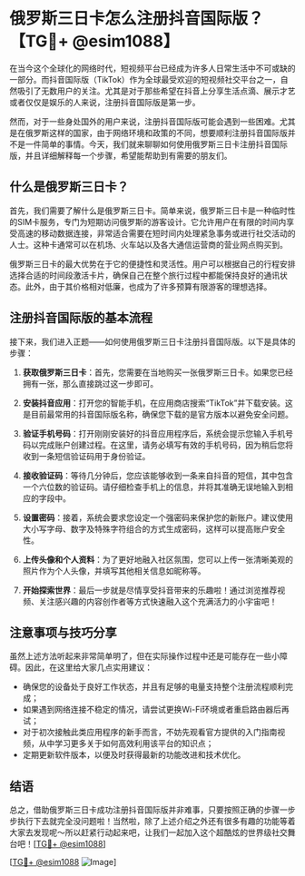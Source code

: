 # 俄罗斯三日卡怎么注册抖音国际版？【TG💪+ @esim1088】

在当今这个全球化的网络时代，短视频平台已经成为许多人日常生活中不可或缺的一部分。而抖音国际版（TikTok）作为全球最受欢迎的短视频社交平台之一，自然吸引了无数用户的关注。尤其是对于那些希望在抖音上分享生活点滴、展示才艺或者仅仅是娱乐的人来说，注册抖音国际版是第一步。

然而，对于一些身处国外的用户来说，注册抖音国际版可能会遇到一些困难。尤其是在俄罗斯这样的国家，由于网络环境和政策的不同，想要顺利注册抖音国际版并不是一件简单的事情。今天，我们就来聊聊如何使用俄罗斯三日卡注册抖音国际版，并且详细解释每一个步骤，希望能帮助到有需要的朋友们。

## 什么是俄罗斯三日卡？

首先，我们需要了解什么是俄罗斯三日卡。简单来说，俄罗斯三日卡是一种临时性的SIM卡服务，专门为短期访问俄罗斯的游客设计。它允许用户在有限的时间内享受高速的移动数据连接，非常适合需要在短时间内处理紧急事务或进行社交活动的人士。这种卡通常可以在机场、火车站以及各大通信运营商的营业网点购买到。

俄罗斯三日卡的最大优势在于它的便捷性和灵活性。用户可以根据自己的行程安排选择合适的时间段激活卡片，确保自己在整个旅行过程中都能保持良好的通讯状态。此外，由于其价格相对低廉，也成为了许多预算有限游客的理想选择。

## 注册抖音国际版的基本流程

接下来，我们进入正题——如何使用俄罗斯三日卡注册抖音国际版。以下是具体的步骤：

1. **获取俄罗斯三日卡**：首先，您需要在当地购买一张俄罗斯三日卡。如果您已经拥有一张，那么直接跳过这一步即可。
   
2. **安装抖音应用**：打开您的智能手机，在应用商店搜索“TikTok”并下载安装。这是目前最常用的抖音国际版名称，确保您下载的是官方版本以避免安全问题。

3. **验证手机号码**：打开刚刚安装好的抖音应用程序后，系统会提示您输入手机号码以完成账户创建过程。在这里，请务必填写有效的手机号码，因为稍后您将收到一条短信验证码用于身份验证。

4. **接收验证码**：等待几分钟后，您应该能够收到一条来自抖音的短信，其中包含一个六位数的验证码。请仔细检查手机上的信息，并将其准确无误地输入到相应的字段中。

5. **设置密码**：接着，系统会要求您设定一个强密码来保护您的新账户。建议使用大小写字母、数字及特殊字符组合的方式生成密码，这样可以提高账户安全性。

6. **上传头像和个人资料**：为了更好地融入社区氛围，您可以上传一张清晰美观的照片作为个人头像，并填写其他相关信息如昵称等。

7. **开始探索世界**：最后一步就是尽情享受抖音带来的乐趣啦！通过浏览推荐视频、关注感兴趣的内容创作者等方式快速融入这个充满活力的小宇宙吧！

## 注意事项与技巧分享

虽然上述方法听起来非常简单明了，但在实际操作过程中还是可能存在一些小障碍。因此，在这里给大家几点实用建议：

- 确保您的设备处于良好工作状态，并且有足够的电量支持整个注册流程顺利完成；
- 如果遇到网络连接不稳定的情况，请尝试更换Wi-Fi环境或者重启路由器后再试；
- 对于初次接触此类应用程序的新手而言，不妨先观看官方提供的入门指南视频，从中学习更多关于如何高效利用该平台的知识点；
- 定期更新软件版本，以便及时获得最新的功能改进和技术优化。

## 结语

总之，借助俄罗斯三日卡成功注册抖音国际版并非难事，只要按照正确的步骤一步步执行下去就完全没问题啦！当然啦，除了上述介绍之外还有很多有趣的功能等着大家去发现呢～所以赶紧行动起来吧，让我们一起加入这个超酷炫的世界级社交舞台吧！[[TG💪+ @esim1088](https://t.me/s/esim1088)]

[[TG💪+ @esim1088](https://t.me/s/esim1088) ![Image](https://i.postimg.cc/4NQfJmqS/Snipaste-2025-05-13-00-14-12.png)]